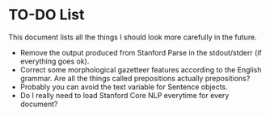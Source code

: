TO-DO List
=======

This document lists all the things I should look more carefully in the future.

- Remove the output produced from Stanford Parse in the stdout/stderr (if
  everything goes ok).
- Correct some morphological gazetteer features according to the English
  grammar. Are all the things called prepositions actually prepositions?
- Probably you can avoid the text variable for Sentence objects.
- Do I really need to load Stanford Core NLP everytime for every document?